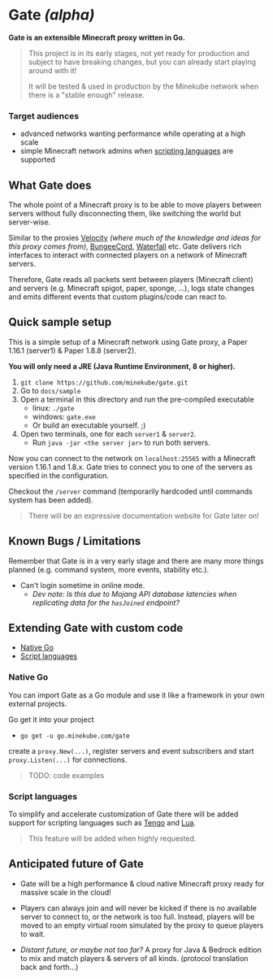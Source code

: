 # Gate _(alpha)_

**Gate is an extensible Minecraft proxy written in Go.**

> This project is in its early stages, not yet ready for production and
> subject to have breaking changes,
> but you can already start playing around with it!
>
> It will be tested & used in production by the Minekube network when
> there is a "stable enough" release.

### Target audiences
- advanced networks wanting performance while operating at a high scale
- simple Minecraft network admins when [scripting languages](#script-languages)
are supported


## What Gate does

The whole point of a Minecraft proxy is to be able to
move players between servers without fully disconnecting them,
like switching the world but server-wise.

Similar to the proxies
[Velocity](https://github.com/VelocityPowered/Velocity)
_(where much of the knowledge and ideas for this proxy comes from)_,
[BungeeCord](https://github.com/SpigotMC/BungeeCord),
[Waterfall](https://github.com/PaperMC/Waterfall) etc.
Gate delivers rich interfaces to interact with connected players
on a network of Minecraft servers.

Therefore, Gate reads all packets sent between
players (Minecraft client) and servers (e.g. Minecraft spigot, paper, sponge, ...),
logs state changes and emits different events that 
custom plugins/code can react to.

## Quick sample setup

This is a simple setup of a Minecraft network using Gate proxy,
a Paper 1.16.1 (server1) & Paper 1.8.8 (server2).

**You will only need a JRE (Java Runtime Environment, 8 or higher).**

1. `git clone https://github.com/minekube/gate.git`
2. Go to `docs/sample`
3. Open a terminal in this directory
and run the pre-compiled executable
    - linux: `./gate`
    - windows: `gate.exe`
    - Or build an executable yourself. ;)
4. Open two terminals, one for each `server1` & `server2`.
    - Run `java -jar <the server jar>` to run both servers.
    
Now you can connect to the network on `localhost:25565`
with a Minecraft version 1.16.1 and 1.8.x.
Gate tries to connect you to one of the servers as specified in the configuration.

Checkout the `/server` command
(temporarily hardcoded until commands system has been added).

> There will be an expressive documentation website for Gate later on!

## Known Bugs / Limitations

Remember that Gate is in a very early stage and there are many
more things planned (e.g. command system, more events, stability etc.).

- Can't login sometime in online mode.
  - _Dev note: Is this due to Mojang API database latencies when
 replicating data for the `hasJoined` endpoint?_

## Extending Gate with custom code

- [Native Go](#native-go)
- [Script languages](#script-languages)

### Native Go

You can import Gate as a Go module and use it like a framework
in your own external projects.

Go get it into your project
- `go get -u go.minekube.com/gate`


create a `proxy.New(...)`, register servers and event subscribers and start
`proxy.Listen(...)` for connections.

> TODO: code examples

### Script languages

To simplify and accelerate customization of Gate there
will be added support for scripting languages such as
[Tengo](https://github.com/d5/tengo) and
[Lua](https://github.com/yuin/gopher-lua).

> This feature will be added when highly requested.

## Anticipated future of Gate

- Gate will be a high performance & cloud native Minecraft proxy
ready for massive scale in the cloud!

- Players can always join and will never be kicked if there is
no available server to connect to, or the network is too full.
Instead, players will be moved to an empty virtual room simulated
by the proxy to queue players to wait.

- _Distant future, or maybe not too far?_ A proxy for Java & Bedrock edition to mix and match players & servers of all kinds.
(protocol translation back and forth...)